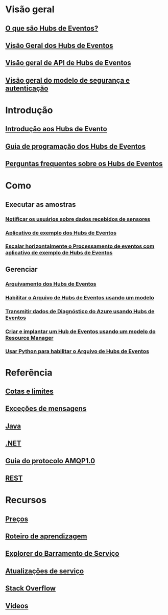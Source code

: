 # Visão geral

## [O que são Hubs de Eventos?](event-hubs-what-is-event-hubs.md)
## [Visão Geral dos Hubs de Eventos](event-hubs-overview.md)
## [Visão geral de API de Hubs de Eventos](event-hubs-api-overview.md)
## [Visão geral do modelo de segurança e autenticação](event-hubs-authentication-and-security-model-overview.md)


# Introdução
## [Introdução aos Hubs de Evento](event-hubs-csharp-ephcs-getstarted.md)
## [Guia de programação dos Hubs de Eventos](event-hubs-programming-guide.md)
## [Perguntas frequentes sobre os Hubs de Eventos](event-hubs-faq.md)

# Como
## Executar as amostras
### [Notificar os usuários sobre dados recebidos de sensores](event-hubs-sensors-notify-users.md)
### [Aplicativo de exemplo dos Hubs de Eventos](https://code.msdn.microsoft.com/Service-Bus-Event-Hub-286fd097)
### [Escalar horizontalmente o Processamento de eventos com aplicativo de exemplo de Hubs de Eventos](https://code.msdn.microsoft.com/Service-Bus-Event-Hub-45f43fc3)
## Gerenciar
### [Arquivamento dos Hubs de Eventos](event-hubs-archive-overview.md)
### [Habilitar o Arquivo de Hubs de Eventos usando um modelo](event-hubs-resource-manager-namespace-event-hub-enable-archive.md)
### [Transmitir dados de Diagnóstico do Azure usando Hubs de Eventos](event-hubs-streaming-azure-diags-data.md)
### [Criar e implantar um Hub de Eventos usando um modelo do Resource Manager](event-hubs-resource-manager-namespace-event-hub.md)
### [Usar Python para habilitar o Arquivo de Hubs de Eventos](event-hubs-archive-python.md)

# Referência
## [Cotas e limites](event-hubs-quotas.md)
## [Exceções de mensagens](event-hubs-messaging-exceptions.md)
## [Java](/java/api)
## [.NET](/dotnet/api)
## [Guia do protocolo AMQP1.0](../service-bus-messaging/service-bus-amqp-protocol-guide.md)
## [REST](/rest/api/eventhub)

# Recursos
## [Preços](https://azure.microsoft.com/en-us/pricing/details/event-hubs/)
## [Roteiro de aprendizagem](https://azure.microsoft.com/documentation/learning-paths/event-hubs/)
## [Explorer do Barramento de Serviço](https://code.msdn.microsoft.com/Service-Bus-Explorer-f2abca5a)
## [Atualizações de serviço](https://azure.microsoft.com/updates/?product=event-hubs)
## [Stack Overflow](http://stackoverflow.com/questions/tagged/azure-eventhub)
## [Vídeos](https://azure.microsoft.com/documentation/videos/index/?services=event-hubs)


<!--HONumber=Nov16_HO3-->



